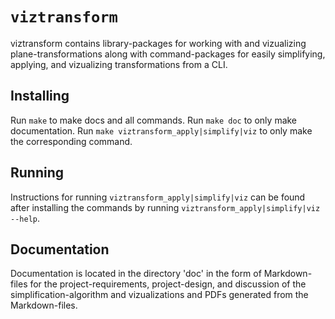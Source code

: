 # `viztransform`

viztransform contains library-packages for working with and vizualizing
plane-transformations along with command-packages for easily simplifying,
applying, and vizualizing transformations from a CLI.

## Installing

Run `make` to make docs and all commands. Run `make doc` to only make
documentation. Run `make viztransform_apply|simplify|viz` to only make the
corresponding command.

## Running

Instructions for running `viztransform_apply|simplify|viz` can be found after
installing the commands by running `viztransform_apply|simplify|viz --help`.

## Documentation

Documentation is located in the directory 'doc' in the form of Markdown-files
for the project-requirements, project-design, and discussion of the
simplification-algorithm and vizualizations and PDFs generated from the
Markdown-files.
